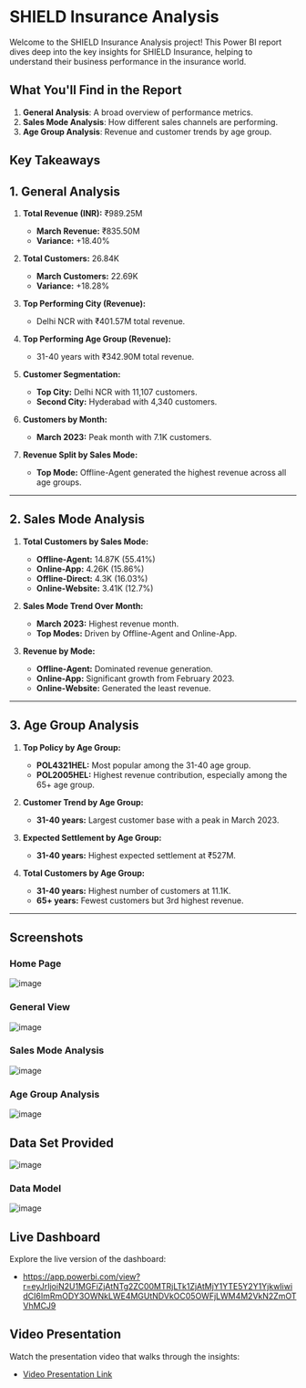 # SHIELD Insurance Analysis

Welcome to the SHIELD Insurance Analysis project! This Power BI report dives deep into the key insights for SHIELD Insurance, helping to understand their business performance in the insurance world.

## What You'll Find in the Report

1. **General Analysis**: A broad overview of performance metrics.
2. **Sales Mode Analysis**: How different sales channels are performing.
3. **Age Group Analysis**: Revenue and customer trends by age group.

## Key Takeaways

## 1. General Analysis

1. **Total Revenue (INR):** ₹989.25M
   - **March Revenue:** ₹835.50M
   - **Variance:** +18.40%
   
2. **Total Customers:** 26.84K
   - **March Customers:** 22.69K
   - **Variance:** +18.28%

3. **Top Performing City (Revenue):** 
   - Delhi NCR with ₹401.57M total revenue.
   
4. **Top Performing Age Group (Revenue):**
   - 31-40 years with ₹342.90M total revenue.
   
5. **Customer Segmentation:**
   - **Top City:** Delhi NCR with 11,107 customers.
   - **Second City:** Hyderabad with 4,340 customers.

6. **Customers by Month:**
   - **March 2023:** Peak month with 7.1K customers.

7. **Revenue Split by Sales Mode:**
   - **Top Mode:** Offline-Agent generated the highest revenue across all age groups.

---

## 2. Sales Mode Analysis

1. **Total Customers by Sales Mode:**
   - **Offline-Agent:** 14.87K (55.41%)
   - **Online-App:** 4.26K (15.86%)
   - **Offline-Direct:** 4.3K (16.03%)
   - **Online-Website:** 3.41K (12.7%)

2. **Sales Mode Trend Over Month:**
   - **March 2023:** Highest revenue month.
   - **Top Modes:** Driven by Offline-Agent and Online-App.

3. **Revenue by Mode:**
   - **Offline-Agent:** Dominated revenue generation.
   - **Online-App:** Significant growth from February 2023.
   - **Online-Website:** Generated the least revenue.

---

## 3. Age Group Analysis

1. **Top Policy by Age Group:**
   - **POL4321HEL:** Most popular among the 31-40 age group.
   - **POL2005HEL:** Highest revenue contribution, especially among the 65+ age group.

2. **Customer Trend by Age Group:**
   - **31-40 years:** Largest customer base with a peak in March 2023.

3. **Expected Settlement by Age Group:**
   - **31-40 years:** Highest expected settlement at ₹527M.

4. **Total Customers by Age Group:**
   - **31-40 years:** Highest number of customers at 11.1K.
   - **65+ years:** Fewest customers but 3rd highest revenue.

---

## Screenshots
### Home Page
![image](https://github.com/user-attachments/assets/c69b420d-6e2a-49e9-956c-8ef00b1d743c)

### General View
![image](https://github.com/user-attachments/assets/824d4d35-43f5-4c8c-8813-a385d121d8bd)

### Sales Mode Analysis
![image](https://github.com/user-attachments/assets/730041c0-77bc-4de3-86d9-691accaaad5a)

### Age Group Analysis
![image](https://github.com/user-attachments/assets/4b40f038-9826-4d10-97cb-39c214d42529)

## Data Set Provided
![image](https://github.com/user-attachments/assets/21d5956f-db96-45df-ad7e-18fd7d537a33)

### Data Model
![image](https://github.com/user-attachments/assets/0ce22a12-07bc-4a19-bb66-e630d4880339)


## Live Dashboard
Explore the live version of the dashboard:
- https://app.powerbi.com/view?r=eyJrIjoiN2U1MGFiZjAtNTg2ZC00MTRjLTk1ZjAtMjY1YTE5Y2Y1YjkwIiwidCI6ImRmODY3OWNkLWE4MGUtNDVkOC05OWFjLWM4M2VkN2ZmOTVhMCJ9

## Video Presentation
Watch the presentation video that walks through the insights:
- [Video Presentation Link](link_to_video_presentation)
